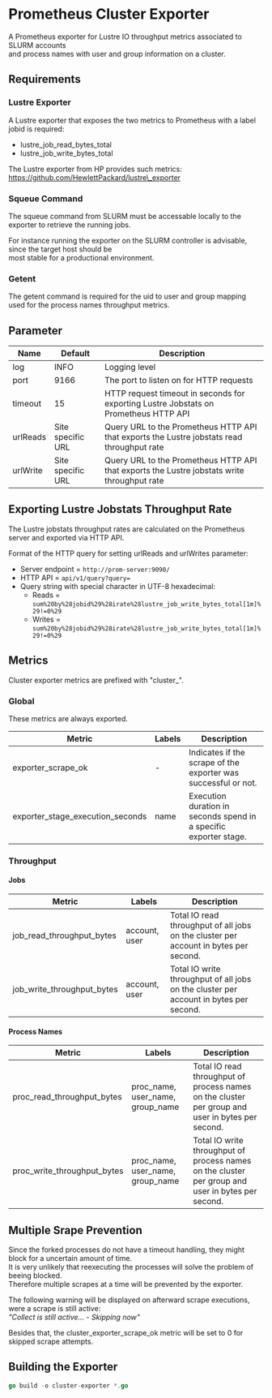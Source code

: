 # Prometheus Cluster Exporter

A Prometheus exporter for Lustre IO throughput metrics associated to SLURM accounts  
and process names with user and group information on a cluster.

## Requirements

### Lustre Exporter

A Lustre exporter that exposes the two metrics to Prometheus with a label jobid is required:

* lustre\_job\_read\_bytes\_total
* lustre\_job\_write\_bytes\_total

The Lustre exporter from HP provides such metrics: https://github.com/HewlettPackard/lustre\_exporter

### Squeue Command

The squeue command from SLURM must be accessable locally to the exporter to retrieve the running jobs.  

For instance running the exporter on the SLURM controller is advisable, since the target host should be  
most stable for a productional environment.

### Getent

The getent command is required for the uid to user and group mapping used for the process names throughput metrics.

## Parameter

| Name     | Default           | Description                                                                                                                        |
| -------- | ----------------- | ---------------------------------------------------------------------------------------------------------------------------------- |
| log      | INFO              | Logging level                                                                                                                      | 
| port     | 9166              | The port to listen on for HTTP requests                                                                                            |
| timeout  | 15                | HTTP request timeout in seconds for exporting Lustre Jobstats on Prometheus HTTP API                                               |
| urlReads | Site specific URL | Query URL to the Prometheus HTTP API that exports the Lustre jobstats read throughput rate                                         |
| urlWrite | Site specific URL | Query URL to the Prometheus HTTP API that exports the Lustre jobstats write throughput rate                                        |

## Exporting Lustre Jobstats Throughput Rate

The Lustre jobstats throughput rates are calculated on the Prometheus server and exported via HTTP API.  

Format of the HTTP query for setting urlReads and urlWrites parameter:

* Server endpoint = `http://prom-server:9090/`
* HTTP API = `api/v1/query?query=`
* Query string with special character in UTF-8 hexadecimal:
    * Reads = `sum%20by%28jobid%29%28irate%28lustre_job_write_bytes_total[1m]%29!=0%29`
    * Writes = `sum%20by%28jobid%29%28irate%28lustre_job_write_bytes_total[1m]%29!=0%29`

## Metrics

Cluster exporter metrics are prefixed with "cluster_".

### Global

These metrics are always exported.

| Metric                              | Labels        | Description                                                       |
| ----------------------------------- | ------------- | ----------------------------------------------------------------- |
| exporter\_scrape\_ok                | -             | Indicates if the scrape of the exporter was successful or not.    |
| exporter\_stage\_execution\_seconds | name          | Execution duration in seconds spend in a specific exporter stage. |

### Throughput

#### **Jobs**

| Metric                        | Labels        | Description                                                                           |
| ----------------------------- | ------------- | ------------------------------------------------------------------------------------- |
| job\_read\_throughput\_bytes  | account, user | Total IO read throughput of all jobs on the cluster per account in bytes per second.  |
| job\_write\_throughput\_bytes | account, user | Total IO write throughput of all jobs on the cluster per account in bytes per second. |

#### **Process Names**

| Metric                         | Labels                              | Description                                                                                       |
| ------------------------------ | ----------------------------------- | ------------------------------------------------------------------------------------------------- |
| proc\_read\_throughput\_bytes  | proc\_name, user\_name, group\_name | Total IO read throughput of process names on the cluster per group and user in bytes per second.  |
| proc\_write\_throughput\_bytes | proc\_name, user\_name, group\_name | Total IO write throughput of process names on the cluster per group and user in bytes per second. |

## Multiple Srape Prevention

Since the forked processes do not have a timeout handling, they might block for a uncertain amount of time.  
It is very unlikely that reexecuting the processes will solve the problem of beeing blocked.  
Therefore multiple scrapes at a time will be prevented by the exporter.  

The following warning will be displayed on afterward scrape executions, were a scrape is still active:  
    *"Collect is still active... - Skipping now"*

Besides that, the cluster\_exporter\_scrape\_ok metric will be set to 0 for skipped scrape attempts.  

## Building the Exporter

```go
go build -o cluster-exporter *.go
```
